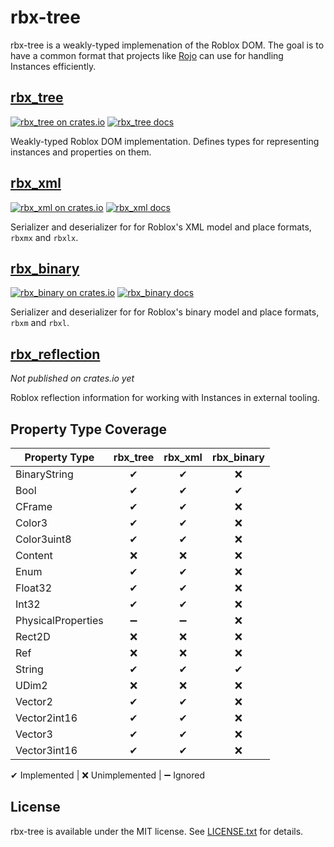 # rbx-tree
rbx-tree is a weakly-typed implemenation of the Roblox DOM. The goal is to have a common format that projects like [Rojo](https://github.com/LPGhatguy/rojo) can use for handling Instances efficiently.

## [rbx_tree](rbx_tree)
[![rbx_tree on crates.io](https://img.shields.io/crates/v/rbx_tree.svg)](https://crates.io/crates/rbx_tree)
[![rbx_tree docs](https://img.shields.io/badge/docs-docs.rs-orange.svg)](https://docs.rs/rbx_tree)

Weakly-typed Roblox DOM implementation. Defines types for representing instances and properties on them.

## [rbx_xml](rbx_xml)
[![rbx_xml on crates.io](https://img.shields.io/crates/v/rbx_xml.svg)](https://crates.io/crates/rbx_xml)
[![rbx_xml docs](https://img.shields.io/badge/docs-docs.rs-orange.svg)](https://docs.rs/rbx_xml)

Serializer and deserializer for for Roblox's XML model and place formats, `rbxmx` and `rbxlx`.

## [rbx_binary](rbx_binary)
[![rbx_binary on crates.io](https://img.shields.io/crates/v/rbx_binary.svg)](https://crates.io/crates/rbx_binary)
[![rbx_binary docs](https://img.shields.io/badge/docs-docs.rs-orange.svg)](https://docs.rs/rbx_binary)

Serializer and deserializer for for Roblox's binary model and place formats, `rbxm` and `rbxl`.

## [rbx_reflection](rbx_reflection)
*Not published on crates.io yet*

Roblox reflection information for working with Instances in external tooling.

## Property Type Coverage

| Property Type      | rbx\_tree | rbx\_xml | rbx\_binary |
| ------------------ |:---------:|:--------:|:-----------:|
| BinaryString       | ✔ | ✔ | ❌ |
| Bool               | ✔ | ✔ | ✔ |
| CFrame             | ✔ | ✔ | ❌ |
| Color3             | ✔ | ✔ | ❌ |
| Color3uint8        | ✔ | ✔ | ❌ |
| Content            | ❌ | ❌ | ❌ |
| Enum               | ✔ | ✔ | ❌ |
| Float32            | ✔ | ✔ | ❌ |
| Int32              | ✔ | ✔ | ❌ |
| PhysicalProperties | ➖ | ➖ | ❌ |
| Rect2D             | ❌ | ❌ | ❌ |
| Ref                | ❌ | ❌ | ❌ |
| String             | ✔ | ✔ | ✔ |
| UDim2              | ❌ | ❌ | ❌ |
| Vector2            | ✔ | ✔ | ❌ |
| Vector2int16       | ✔ | ✔ | ❌ |
| Vector3            | ✔ | ✔ | ❌ |
| Vector3int16       | ✔ | ✔ | ❌ |

✔ Implemented | ❌ Unimplemented | ➖ Ignored

## License
rbx-tree is available under the MIT license. See [LICENSE.txt](LICENSE.txt) for details.